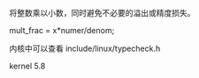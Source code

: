 将整数乘以小数，同时避免不必要的溢出或精度损失。

mult_frac = x*numer/denom;

内核中可以查看
include/linux/typecheck.h 

kernel 5.8
